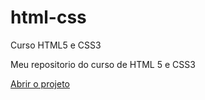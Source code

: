 # html-css
 Curso HTML5 e CSS3

Meu repositorio do curso de HTML 5 e CSS3

<a href="https://gabriielmelo.github.io/html-css/CSS/Projeto/">Abrir o projeto</a>